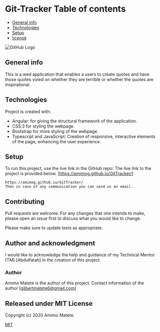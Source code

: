 # Git-Tracker Table of contents
* [General info](#general-info)
* [Technologies](#technologies)
* [Setup](#setup)
* [license](#license)

![GitHub Logo](https://lh3.googleusercontent.com/xlC8V2INgPmsXVOUIMIvB1SMc9wAthhrJofw2M7zoTRhrE0XBygcG6jJfvZi7wdRV00nnng-duM6siSO5smqPz_zQakGDCpFdHeUJMfQVU1umNVDmhjjWBeYDfGZNe1q9QDDOnQx6BqhWa5mL-5VD1YVKcNbrwZR2lM5a0yMWHGC96lJYKy_LONanx3n-oC1XBcTdsxLgEA6IuDKJXCF1cObk4_vwzB49vhmv06I_Na4NNrjZrXAlaQpoyklmpoeKeBQsMt8WjKV0mT226nqTVSqNsKz0p3PuaYV33nAgOhhaTRwSlrFSbh_XcwYdfFFzQUdXXZ9pUlSScS7dGbhH2hG2bsela7hwLx7sKlE7RcBD3sHLNH4KZmiBzYssIE395L0FFYi7qQxLIblakK6TjqlPupZSV0T7yxnP_d0aaa61WuTvPbQoAVcwXj-23vulGhtGDhIDP89acVFw4XuYNjHzDG_Mavya8s_QhxIwCtinx2YdzvzgJLl0iSiq4wvL93M0knGCeXqsZHXYd7idEzfxdpuu-pL9vF7kqMzfBUOhva423m2_eL2h9qrGu6Mcxs56QZ6gM2v48AFrAZUJ20Dajksx9anHnlHwT-dJhdPkWmeKg5wFIXyMXKLluOPBRBw4JCKJZ8E6KC9xQSg80d8wtFbmF19v2mj-42lP6fMF-3dfSvp5tQj90hCQQ=w1113-h637-no?authuser=0)


## General info
 This is a wed application that enables a users to create quotes and have those quotes voted on whether they are terrible or whether the quotes are inspirational.

## Technologies
Project is created with:
* Angular: for giving the structural framework of the application.
* CSS:3 for styling the webpage.
* Bootstrap for more styling of the webpage.
* Typescript and JavaScript: Creation of responsive, interactive elements of the page, enhancing the user experience.
	
## Setup
To run this project, use the live link in the GitHub repo:
The live link to the project is provided below.
[https://amimog.github.io/GitTracker/]

```
https://amimog.github.io/GitTracker/
Then in case of any communication you can send us an email.
```

## Contributing
Pull requests are welcome. For any changes that one intends to make, please open an issue first to discuss what you would like to change.

Please make sure to update tests as appropriate.

## Author and acknowledgment

I would like to acknowledge the help and guidance of my Technical Mentor (TM) [Abdulfatah] in the creation of this project.

### Author 
 Amimo Matete is the author of this project. Contact information of the author [gilbertmatete6@gmail.com]

## Released under MIT License

Copyright (c) 2020 Amimo Matete.

[MIT](https://choosealicense.com/licenses/mit/)
